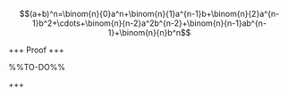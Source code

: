 $$(a+b)^n=\binom{n}{0}a^n+\binom{n}{1}a^{n-1}b+\binom{n}{2}a^{n-1}b^2+\cdots+\binom{n}{n-2}a^2b^{n-2}+\binom{n}{n-1}ab^{n-1}+\binom{n}{n}b^n$$

+++
Proof
+++

%%TO-DO%%

+++